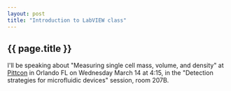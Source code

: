 ```yaml
---
layout: post
title: "Introduction to LabVIEW class"
---
```


{{ page.title }}
----------------

I'll be speaking about "Measuring single cell mass, volume, and density" at <a href="http://pittcon.org">Pittcon</a> in Orlando FL on Wednesday March 14 at 4:15, in the "Detection strategies for microfluidic devices" session, room 207B.